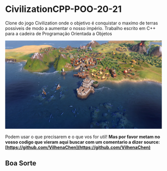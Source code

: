 # CivilizationCPP-POO-20-21
Clone do jogo Civilization onde o objetivo é conquistar o maxímo de terras possiveis de modo a aumentar o nosso império.
Trabalho escrito em C++ para a cadeira de Programação Orientada a Objetos

![Logo](/img/img.jpg)

Podem usar o que precisarem e o que vos for util! **Mas por favor metam no vosso codigo que vieram aqui buscar com um comentario a dizer source:[https://github.com/VilhenaChen](https://github.com/VilhenaChen)**

## Boa Sorte
